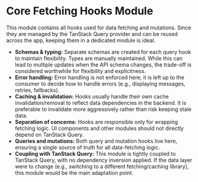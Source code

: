 # Core Fetching Hooks Module

This module contains all hooks used for data fetching and mutations. Since they are managed by the TanStack Query provider and can be reused across the app, keeping them in a dedicated module is ideal.

- **Schemas & typing:** Separate schemas are created for each query hook to maintain flexibility. Types are manually maintained. While this can lead to multiple updates when the API schema changes, the trade-off is considered worthwhile for flexibility and explicitness.
- **Error handling:** Error handling is not enforced here; it is left up to the consumer to decide how to handle errors (e.g., displaying messages, retries, fallbacks).
- **Caching & invalidation:** Hooks usually handle their own cache invalidation/removal to reflect data dependencies in the backend. It is preferable to invalidate more aggressively rather than risk keeping stale data.
- **Separation of concerns:** Hooks are responsible only for wrapping fetching logic. UI components and other modules should not directly depend on TanStack Query.
- **Queries and mutations:** Both query and mutation hooks live here, ensuring a single source of truth for all data-fetching logic.
- **Coupling with TanStack Query:** This module is tightly coupled to TanStack Query, with no dependency inversion applied. If the data layer were to change (e.g., switching to a different fetching/caching library), this module would be the main adaptation point.
